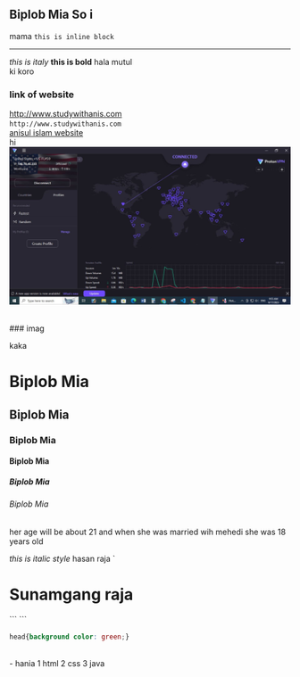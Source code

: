 <!-- hellow -->
Biplob Mia So i 
--- 
mama
 `this is inline block`
   

--- 
 _this is italy_
 __this is bold__
hala mutul  
ki koro  
### link of website  
http://www.studywithanis.com  
`http://www.studywithanis.com `  
[anisul islam website](http://www.studywithanis.com )  
hi  
<img src="./imag/new%20imag/proton%20vpn.JPG">

<br/>  
### imag 
<!-- ![my-imag](./imag/new%20imag/proton%20vpn.JPG) -->


kaka
 # Biplob Mia
 ## Biplob Mia
 ### Biplob Mia
 #### Biplob Mia
 ##### Biplob Mia
 ###### Biplob Mia

 <p>her age will be about 21 and when she was married wih mehedi she was 18 years old</p>
 <i>this is italic style</i>
hasan raja  
`<h1>Sunamgang raja</h1>  
```<html>
 <head></head>
 <body></body></html>```

```css
head{background color: green;}
```
<br/>
- hania
1 html
2 css
3 java
  




